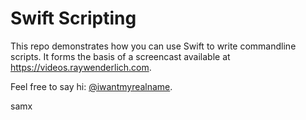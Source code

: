 # Swift Scripting

This repo demonstrates how you can use Swift to write commandline scripts. It forms the basis of a screencast available at https://videos.raywenderlich.com.

Feel free to say hi: [@iwantmyrealname](https://twitter.com/iwantmyrealname).


samx

